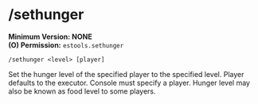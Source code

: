 # /sethunger

**Minimum Version: NONE**  
**(O) Permission:** `estools.sethunger`  
```
/sethunger <level> [player]
```

Set the hunger level of the specified player to the specified level. Player defaults to 
the executor. Console must specify a player. Hunger level may also be known as food level
to some players.
